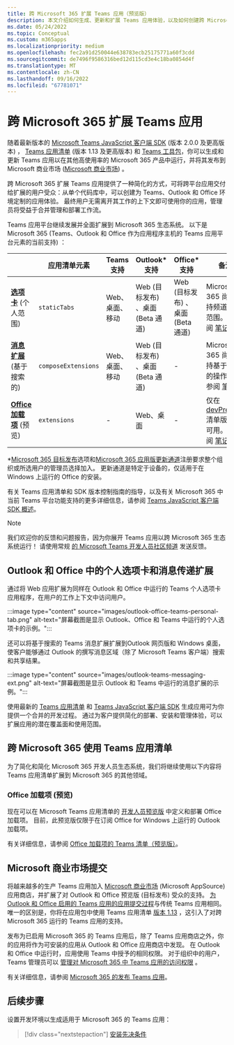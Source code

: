 ```yaml
---
title: 跨 Microsoft 365 扩展 Teams 应用（预览版）
description: 本文介绍如何生成、更新和扩展 Teams 应用体验，以及如何创建跨 Microsoft 365 的其他高使用区域使用的应用。
ms.date: 05/24/2022
ms.topic: Conceptual
ms.custom: m365apps
ms.localizationpriority: medium
ms.openlocfilehash: fec2a91d250044e638783ecb25175771a60f3cdd
ms.sourcegitcommit: de7496f9586316bed12d115cd3e4c18ba0854d4f
ms.translationtype: MT
ms.contentlocale: zh-CN
ms.lasthandoff: 09/16/2022
ms.locfileid: "67781071"
---
```

# <a name="extend-teams-apps-across-microsoft-365"></a>跨 Microsoft 365 扩展 Teams 应用

随着最新版本的 [Microsoft Teams JavaScript 客户端 SDK](../tabs/how-to/using-teams-client-sdk.md) (版本 2.0.0 及更高版本) ， [Teams 应用清单](../resources/schema/manifest-schema.md) (版本 1.13 及更高版本) 和 [Teams 工具包](../toolkit/visual-studio-code-overview.md)，你可以生成和更新 Teams 应用以在其他高使用率的 Microsoft 365 产品中运行，并将其发布到 Microsoft 商业市场 ([Microsoft 商业市场](https://appsource.microsoft.com/)) 。

跨 Microsoft 365 扩展 Teams 应用提供了一种简化的方式，可将跨平台应用交付给扩展的用户受众：从单个代码库中，可以创建为 Teams、Outlook 和 Office 环境定制的应用体验。 最终用户无需离开其工作的上下文即可使用你的应用，管理员将受益于合并管理和部署工作流。

Teams 应用平台继续发展并全面扩展到 Microsoft 365 生态系统。 以下是 Microsoft 365 (Teams、Outlook 和 Office 作为应用程序主机的 Teams 应用平台元素的当前支持) ：

|          | 应用清单元素 | Teams 支持 |Outlook* 支持 | Office* 支持 | 备注 |
|--|--|--|--|--|--|
| [**选项卡**](../tabs/what-are-tabs.md) (个人范围)     |`staticTabs`  | Web、桌面、移动 | Web (目标发布) 、桌面 (Beta 通道)  | Web (目标发布) 、桌面 (Beta 通道) | Microsoft 365 尚不支持频道和组范围。 请参阅 [笔记](../tabs/how-to/using-teams-client-sdk.md#microsoft-365-support-running-teams-apps-in-office-and-outlook)。
| [**消息扩展**](../messaging-extensions/what-are-messaging-extensions.md) (基于搜索的) | `composeExtensions` | Web、桌面、移动| Web (目标发布) 、桌面 (Beta 通道) | - |Microsoft 365 尚不支持基于操作的操作。 请参阅 [笔记](extend-m365-teams-message-extension.md#preview-your-message-extension-in-outlook)。 |
| [**Office 加载项**](/office/dev/add-ins/develop/json-manifest-overview) (预览)  | `extensions` | - | Web、桌面 | - | 仅在 [devPreview](../resources/schema/manifest-schema-dev-preview.md) 清单版本中可用。 请参阅 [笔记](#office-add-ins-preview)。|

\*[Microsoft 365 目标发布](/microsoft-365/admin/manage/release-options-in-office-365)选项和[Microsoft 365 应用版更新通道](/deployoffice/change-update-channels)注册要求整个组织或所选用户的管理员选择加入。 更新通道是特定于设备的，仅适用于在 Windows 上运行的 Office 的安装。

有关 Teams 应用清单和 SDK 版本控制指南的指导，以及有关 Microsoft 365 中当前 Teams 平台功能支持的更多详细信息，请参阅 [Teams JavaScript 客户端 SDK 概述](../tabs/how-to/using-teams-client-sdk.md)。

> [!NOTE]
> 我们欢迎你的反馈和问题报告，因为你展开 Teams 应用以跨 Microsoft 365 生态系统运行！ 请使用常规 [的 Microsoft Teams 开发人员社区频道](/microsoftteams/platform/feedback) 发送反馈。

## <a name="personal-tabs-and-messaging-extensions-in-outlook-and-office"></a>Outlook 和 Office 中的个人选项卡和消息传递扩展

通过将 Web 应用扩展为同样在 Outlook 和 Office 中运行的 Teams 个人选项卡应用程序，在用户的工作上下文中访问用户。

:::image type="content" source="images/outlook-office-teams-personal-tab.png" alt-text="屏幕截图是显示 Outlook、Office 和 Teams 中运行的个人选项卡的示例。":::

还可以将基于搜索的 Teams 消息扩展扩展到Outlook 网页版和 Windows 桌面，使客户能够通过 Outlook 的撰写消息区域（除了 Microsoft Teams 客户端）搜索和共享结果。

:::image type="content" source="images/outlook-teams-messaging-ext.png" alt-text="屏幕截图是显示 Outlook 和 Teams 中运行的消息扩展的示例。":::

使用最新的 [Teams 应用清单](../resources/schema/manifest-schema.md) 和 [Teams JavaScript 客户端 SDK](../tabs/how-to/using-teams-client-sdk.md) 生成应用可为你提供一个合并的开发过程。 通过为客户提供简化的部署、安装和管理体验，可以扩展应用的潜在覆盖面和使用范围。

## <a name="use-teams-app-manifest-across-microsoft-365"></a>跨 Microsoft 365 使用 Teams 应用清单

为了简化和简化 Microsoft 365 开发人员生态系统，我们将继续使用以下内容将 Teams 应用清单扩展到 Microsoft 365 的其他领域。

### <a name="office-add-ins-preview"></a>Office 加载项 (预览) 

现在可以在 Microsoft Teams 应用清单的 [开发人员预览版](../resources/schema/manifest-schema-dev-preview.md) 中定义和部署 Office 加载项。 目前，此预览版仅限于在订阅 Office for Windows 上运行的 Outlook 加载项。

有关详细信息，请参阅 [Office 加载项的 Teams 清单（预览版）](/office/dev/add-ins/develop/json-manifest-overview)。

## <a name="microsoft-commercial-marketplace-submission"></a>Microsoft 商业市场提交

将越来越多的生产 Teams 应用加入 [Microsoft 商业市场](https://appsource.microsoft.com/) (Microsoft AppSource) 应用商店，并扩展了对 Outlook 和 Office 预览版 (目标发布) 受众的支持。 [为 Outlook 和 Office 启用的 Teams 应用的应用提交过程](../concepts/deploy-and-publish/appsource/publish.md)与传统 Teams 应用相同。 唯一的区别是，你将在应用包中使用 Teams 应用清单 [版本 1.13](../tabs/how-to/using-teams-client-sdk.md) ，这引入了对跨 Microsoft 365 运行的 Teams 应用的支持。

发布为已启用 Microsoft 365 的 Teams 应用后，除了 Teams 应用商店之外，你的应用将作为可安装的应用从 Outlook 和 Office 应用商店中发现。 在 Outlook 和 Office 中运行时，应用使用 Teams 中授予的相同权限。 对于组织中的用户，Teams 管理员可以 [管理对 Microsoft 365 中 Teams 应用的访问权限](/MicrosoftTeams/manage-third-party-teams-apps) 。

有关详细信息，请参阅 [Microsoft 365 的发布 Teams 应用](publish.md)。

## <a name="next-step"></a>后续步骤

设置开发环境以生成适用于 Microsoft 365 的 Teams 应用：

> [!div class="nextstepaction"]
> [安装先决条件](prerequisites.md)
